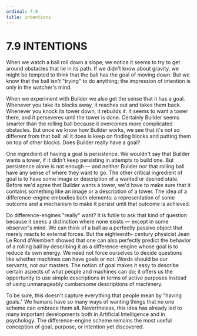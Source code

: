 ```yaml
---
ordinal: 7.9
title: intentions
---
```


# 7.9 INTENTIONS

When we watch a ball roll down a slope, we notice it seems to try to get around obstacles that lie in its path. If we didn't know about gravity, we might be tempted to think that the ball has the goal of moving down. But we know that the ball isn't "trying" to do anything; the impression of intention is only in the watcher's mind.

When we experiment with Builder we also get the sense that it has a goal. Whenever you take its blocks away, it reaches out and takes them back. Whenever you knock its tower down, it rebuilds it. It seems to want a tower there, and it perseveres until the tower is done. Certainly Builder seems smarter than the rolling ball because it overcomes more complicated obstacles. But once we know how Builder works, we see that it's not so different from that ball: all it does is keep on finding blocks and putting them on top of other blocks. Does Builder really have a goal?

One ingredient of having a goal is persistence. We wouldn't say that Builder wants a tower, if it didn't keep persisting in attempts to build one. But persistence alone is not enough &mdash; and neither Builder nor that rolling ball have any sense of where they want to go. The other critical ingredient of goal is to have some image or description of a wanted or desired state. Before we'd agree that Builder wants a tower, we'd have to make sure that it contains something like an image or a description of a tower. The idea of a difference-engine embodies both elements: a representation of some outcome and a mechanism to make it persist until that outcome is achieved.

Do difference-engines "really" want? It is futile to ask that kind of question because it seeks a distinction where none exists &mdash; except in some observer's mind. We can think of a ball as a perfectly passive object that merely reacts to external forces. But the eighteenth- century physicist Jean Le Rond d'Alembert showed that one can also perfectly predict the behavior of a rolling ball by describing it as a difference-engine whose goal is to reduce its own energy. We need not force ourselves to decide questions like whether machines can have goals or not. Words should be our servants, not our masters. The notion of goal makes it easy to describe certain aspects of what people and machines can do; it offers us the opportunity to use simple descriptions in terms of active purposes instead of using unmanageably cumbersome descriptions of machinery.

To be sure, this doesn't capture everything that people mean by "having goals." We humans have so many ways of wanting things that no one scheme can embrace them all. Nevertheless, this idea has already led to many important developments both in Artificial Intelligence and in psychology. The difference-engine scheme remains the most useful conception of goal, purpose, or intention yet discovered.
